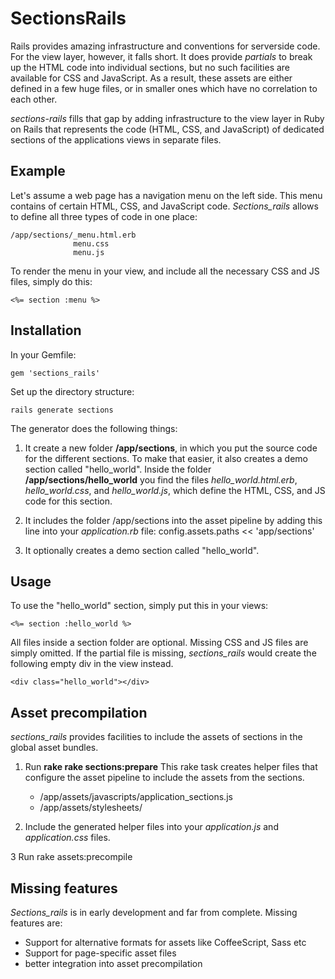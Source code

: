 # SectionsRails

Rails provides amazing infrastructure and conventions for serverside code. 
For the view layer, however, it falls short. 
It does provide _partials_ to break up the HTML code into individual sections, 
but no such facilities are available for CSS and JavaScript. 
As a result, these assets are either defined in a few huge files, or in smaller ones which
have no correlation to each other.

_sections-rails_ fills that gap by adding infrastructure to the view layer in Ruby on Rails
that represents the code (HTML, CSS, and JavaScript) of dedicated 
sections of the applications views in separate files.

## Example

Let's assume a web page has a navigation menu on the left side. This menu contains of
certain HTML, CSS, and JavaScript code. _Sections_rails_ allows to define all three types
of code in one place:

    /app/sections/_menu.html.erb
                  menu.css
                  menu.js

To render the menu in your view, and include all the necessary CSS and JS files, simply do this:

    <%= section :menu %>



## Installation

In your Gemfile:

    gem 'sections_rails'

Set up the directory structure:

    rails generate sections

The generator does the following things:

1.  It create a new folder __/app/sections__,
    in which you put the source code for the different sections.
    To make that easier, it also creates a demo section called "hello_world".
    Inside the folder __/app/sections/hello_world__ you find the files _hello_world.html.erb_,
    _hello_world.css_, and _hello_world.js_, which define the HTML, CSS, and JS code for this section.

2.  It includes the folder /app/sections into the asset pipeline by adding this line into your _application.rb_ file:
        config.assets.paths << 'app/sections'

3.  It optionally creates a demo section called "hello_world".


## Usage

To use the "hello_world" section, simply put this in your views:

    <%= section :hello_world %>

All files inside a section folder are optional. Missing CSS and JS files are simply omitted.
If the partial file is missing, _sections_rails_ would create the following empty div in the view instead.

    <div class="hello_world"></div>


## Asset precompilation

_sections_rails_ provides facilities to include the assets of sections in the global asset
bundles.

1.  Run __rake rake sections:prepare__
    This rake task creates helper files that configure the asset pipeline to include the assets from the sections.

    * /app/assets/javascripts/application_sections.js
    * /app/assets/stylesheets/

2.  Include the generated helper files into your _application.js_ and _application.css_ files.

3   Run rake assets:precompile


## Missing features

_Sections_rails_ is in early development and far from complete. Missing features are:

* Support for alternative formats for assets like CoffeeScript, Sass etc
* Support for page-specific asset files
* better integration into asset precompilation

